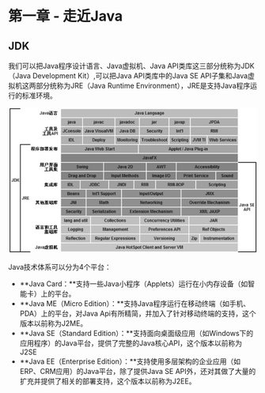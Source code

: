 # 第一章 - 走近Java

## JDK

我们可以把Java程序设计语言、Java虚拟机、Java API类库这三部分统称为JDK（Java Development Kit）,可以把Java API类库中的Java SE API子集和Java虚拟机这两部分统称为JRE（Java Runtime Environment），JRE是支持Java程序运行的标准环境。

![Java技术体系所包含的内容](../.gitbook/assets/wei-xin-tu-pian-20190625100918.png)

Java技术体系可以分为4个平台：

* **Java Card：**支持一些Java小程序（Applets）运行在小内存设备（如智能卡）上的平台。
* **Java ME（Micro Edition）：**支持Java程序运行在移动终端（如手机、PDA）上的平台，对Java Api有所精简，并加入了针对移动终端的支持，这个版本以前称为J2ME。
* **Java SE（Standard Edition）：**支持面向桌面级应用（如Windows下的应用程序）的Java平台，提供了完整的Java核心API，这个版本以前称为J2SE
* **Java EE（Enterprise Edition）：**支持使用多层架构的企业应用（如ERP、CRM应用）的Java平台，除了提供Java SE API外，还对其做了大量的扩充并提供了相关的部署支持，这个版本以前称为J2EE。

